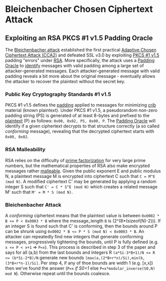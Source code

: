 # Bleichenbacher Chosen Ciphertext Attack
## Exploiting an RSA PKCS #1 v1.5 Padding Oracle

The [Bleichenbacher attack](/static/posts/Bleichenbacher98.pdf) established the first practical [Adaptive Chosen Ciphertext Attack (CCA2)](https://en.wikipedia.org/wiki/Adaptive_chosen-ciphertext_attack#Practical_attacks) and defeated SSL v3.0 by exploiting [PKCS #1 v1.5](https://tools.ietf.org/html/rfc2313) padding "errors" under [RSA](https://en.wikipedia.org/wiki/RSA_(cryptosystem)). More specifically, the attack uses a [Padding Oracle](https://en.wikipedia.org/wiki/Padding_oracle) to [identify](https://en.wikipedia.org/wiki/Oracle_(software_testing)) messages with valid padding among a large set of attacker-generated messages. Each attacker-generated message with valid padding reveals a bit more about the original message - eventually allows the attacker to recover the plaintext without the secret key.

### Public Key Cryptography Standards #1 v1.5

PKCS #1 v1.5 defines the [padding](https://en.wikipedia.org/wiki/Padding_(cryptography)) applied to messages for minimizing [crib](https://en.wikipedia.org/wiki/Crib_(cryptanalysis)) material (known plaintext). Under PKCS #1 v1.5, a pseudorandom non-zero padding string (PS) is generated of at least 8-bytes and prefixed to the [plaintext](https://en.wikipedia.org/wiki/Plaintext) (P) as follows: `0x00, 0x02, PS, 0x00, P`. The [Padding Oracle](https://en.wikipedia.org/wiki/Padding_oracle) will identify if a given ciphertext decrypts to that structure correctly (a so called *conforming* message), revealing that the decrypted ciphertext starts with `0x00, 0x02`.

<snip/>

### RSA Malleability

RSA relies on the difficulty of [prime factorization](https://en.wikipedia.org/wiki/Prime_factorization) for very large prime numbers, but the mathematical properties of RSA also make encrypted messages rather [malleable](https://en.wikipedia.org/wiki/Malleability_%28cryptography%29). Given the public exponent E and public modulus N, a plaintext message M is encrypted into ciphertext C such that `C = M^E (mod N)`. A modified ciphertext C' may be generated by applying a random integer S such that `C' = C * S^E (mod N)` which creates a related message M' such that `M' = M * S (mod N)`.

### Bleichenbacher Attack

A *conforming* ciphertext means that the plaintext value is between `0x0002 * B <= P < 0x0003 * B` where the message_length `B` is (2^(8*(sizeof(N)-2))). If an integer S is found such that C' is conforming, then the bounds around P can be shrunk using `0x0002 * B <= P * S (mod N) < 0x0003 * B`. An attacker can repeatedly find new integers that generate conforming messages, progressively tightening the bounds, until P is fully defined (e.g. `x <= P < x+1` => `P=x`). This process is described in step 3 of the paper and says for all (a,b) from the last bounds and integers R `(a*Si-3*B+1)/N <= R <= (b*Si-2*B)/N` generate new bounds `[max(a,(2*B+r*n)/Si),min(b,(3*B+r*n-1)/Si]`. Per step 4, if any of thoe bounds are width 1 (e.g. [x,x]) then we've found the answer (`P=x` *if S0=1* else `P=x*modular_inverse(S0,N) mod N`). Otherwise repeat until the bounds coalesce.
